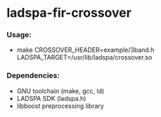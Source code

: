 # ladspa-fir-crossover

### Usage:
- make CROSSOVER_HEADER=example/3band.h LADSPA_TARGET=/usr/lib/ladspa/crossover.so

### Dependencies:
- GNU toolchain (make, gcc, ld)
- LADSPA SDK (ladspa.h)
- libboost preprocessing library

